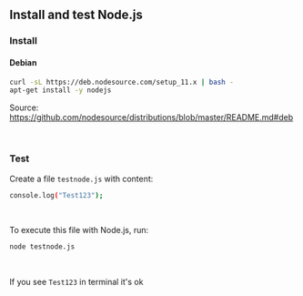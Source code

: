 ## Install and test Node.js


### Install

#### Debian

```bash
curl -sL https://deb.nodesource.com/setup_11.x | bash -
apt-get install -y nodejs
```

Source:
https://github.com/nodesource/distributions/blob/master/README.md#deb

<br>

### Test
Create a file <code>testnode.js</code> with content:
```bash
console.log("Test123");
```
<br>

To execute this file with Node.js, run:
```bash
node testnode.js
```
<br>

If you see <code>Test123</code> in terminal it's ok
